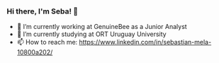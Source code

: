 ### Hi there, I'm Seba! 👋

- 🔭 I’m currently working at GenuineBee as a Junior Analyst
- 🌱 I’m currently studying at ORT Uruguay University
- 📫 How to reach me: https://www.linkedin.com/in/sebastian-mela-10800a202/
 